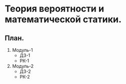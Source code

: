 # Теория вероятности и математической статики.

## План.
<ol>
    <li> <a ref=""> Модуль-1 </a>
        <ul>
            <li> <a ref=""> ДЗ-1 </a>
            <li> <a ref=""> РК-1 </a>
        </ul>
    </li>
    <li> <a ref=""> Модуль-2 </a>
        <ul>
            <li> <a ref=""> ДЗ-2 </a>
            <li> <a ref=""> РК-2 </a>
        </ul>
    </li>
</ol>
